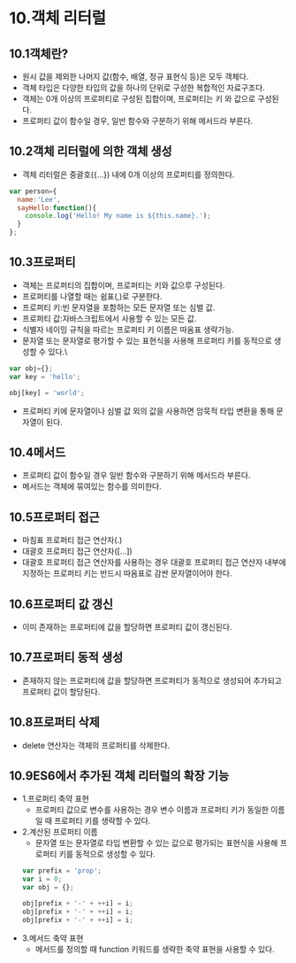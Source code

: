 # 10.객체 리터럴

## 10.1객체란?
- 원시 값을 제외한 나머지 값(함수, 배열, 정규 표현식 등)은 모두 객체다.
- 객체 타입은 다양한 타입의 값을 하나의 단위로 구성한 복합적인 자료구조다.
- 객체는 0개 이상의 프로퍼티로 구성된 집합이며, 프로퍼티는 키 와 값으로 구성된다.
- 프로퍼티 값이 함수일 경우, 일반 함수와 구분하기 위해 메서드라 부른다.

## 10.2객체 리터럴에 의한 객체 생성
- 객체 리터럴은 중괄호({...}) 내에 0개 이상의 프로퍼티를 정의한다. 
```js
var person={
  name:'Lee',
  sayHello:function(){
    console.log('Hello! My name is ${this.name}.');
  }
};
```

## 10.3프로퍼티
- 객체는 프로퍼티의 집합이며, 프로퍼티는 키와 값으루 구성된다.
- 프로퍼티를 나열할 때는 쉼표(,)로 구분한다.
- 프로퍼티 키:빈 문자열을 포함하는 모든 문자열 또는 심벌 값.
- 프로퍼티 값:자바스크립트에서 사용할 수 있는 모든 값.
- 식별자 네이밍 규칙을 따르는 프로퍼티 키 이름은 따옴표 생략가능.
- 문자열 또는 문자열로 평가할 수 있는 표현식을 사용해 프로퍼티 키를 동적으로 생성할 수 있다.\
```js
var obj={};
var key = 'hello';

obj[key] = 'world';
```
- 프로퍼티 키에 문자열이나 심벌 값 외의 값을 사용하면 암묵적 타입 변환을 통해 문자열이 된다.

## 10.4메서드
- 프로퍼티 값이 함수일 경우 일반 함수와 구분하기 위해 메서드라 부른다.
- 메서드는 객체에 묶여있는 함수를 의미한다.

## 10.5프로퍼티 접근
- 마침표 프로퍼티 접근 연산자(.)
- 대괄호 프로퍼티 접근 연산자([...])
- 대괄호 프로퍼티 접근 연산자를 사용하는 경우 대괄호 프로퍼티 접근 연산자 내부에 지정하는 프로퍼티 키는 반드시 따옴표로 감싼 문자열이어야 한다.

## 10.6프로퍼티 값 갱신
- 이미 존재하는 프로퍼티에 값을 할당하면  프로퍼티 값이 갱신된다.

## 10.7프로퍼티 동적 생성
- 존재하지 않는 프로퍼티에 값을 할당하면 프로퍼티가 동적으로 생성되어 추가되고 프로퍼티 값이 할당된다.

## 10.8프로퍼티 삭제
- delete 연산자는 객체의 프로퍼티를 삭제한다.

## 10.9ES6에서 추가된 객체 리터럴의 확장 기능
- 1.프로퍼티 축약 표현
  - 프로퍼티 값으로 변수를 사용하는 경우 변수 이름과 프로퍼티 키가 동일한 이름일 때 프로퍼티 키를 생략할 수 있다.
- 2.계산된 프로퍼티 이름
  - 문자열 또는 문자열로 타입 변환할 수 있는 값으로 평가되는 표현식을 사용해 프로퍼티 키를 동적으로 생성할 수 있다.
  ```js
  var prefix = 'prop';
  var i = 0;
  var obj = {};
  
  obj[prefix + '-' + ++i] = i;
  obj[prefix + '-' + ++i] = i;
  obj[prefix + '-' + ++i] = i;
  ```
- 3.메서드 축약 표현
  - 메서드를 정의할 때 function 키워드를 생략한 축약 표현을 사용할 수 있다.    

  
